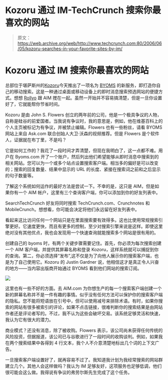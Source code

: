 # Kozoru 通过 IM-TechCrunch 搜索你最喜欢的网站

> 原文：<https://web.archive.org/web/http://www.techcrunch.com:80/2006/06/05/kozoru-searches-in-your-favorite-sites-by-im/>

# Kozoru 通过 IM 搜索你最喜欢的网站

总部位于堪萨斯州的[](https://web.archive.org/web/20211026150649/http://www.byoms.com/)[Kozoru](https://web.archive.org/web/20211026150649/http://www.kozoru.com/)今天推出了一项名为 [BYOMS](https://web.archive.org/web/20211026150649/http://www.byoms.com/) 的新服务，即打造你自己的移动搜索。这是一种通过桌面或移动设备上的即时消息搜索预选网站的便捷方式。想想 [Rollyo](https://web.archive.org/web/20211026150649/http://www.rollyo.com/) 跟 AIM 搅在一起。虽然一开始并不容易搞清楚，但是一旦你设置好了，它就能帮你节省时间。

Kozoru 是由 John S. Flowers 创立的两年前的公司，他是一个极具争议的人物，自称是硅谷的前爱国者。当我说有争议时，我的意思是，例如，他在维基百科上的个人主页被标记为有争议，并被禁止编辑。Flowers 也有一些粉丝，请看 BYOMS 网站上来自 Ask.com 联合创始人大卫·沃森的视频推荐。但是 Flowers 是个软件人，证据就在布丁里，不是吗？

它是如何工作的？我花了一段时间才弄清楚，但现在我明白了，这一点都不难。用户在 Byoms.com 开了一个账户，然后列出他们希望能够从即时消息中搜索到的相关网站。您可以为一个或多个站点设置搜索客户端。相当多的偏好是可以改变的；搜索的回复数量、结果中显示的 URL 的长度、紧接在搜索词之前和之后显示的句子数量等。

了解这个系统如何运作的最好方法是尝试一下。不幸的是，这只是 AIM，但是如果你有一个 AIM 帐户，这里有三个查询客户端，你可以添加到你的好友列表中。

SearchTechCrunch 好友将同时搜索 TechCrunch.com、Crunchnotes 和 MobileCrunch。想想看，你可能会决定将他们永远留在好友列表中。

看起来这比访问任何一个网站只是在里面搜索要有效得多。这也比使用常规搜索引擎更好。它速度更快，而且有更多的控制，至少对搜索引擎来说是这样。即使这里绝对没有其他优点，我也会发现用一个快速查询就能搜索多个网站是很有用的。

创建自己的 byoms 时，有两个关键步骤需要记住。首先，你必须为每次搜索创建一个 AIM 客户端，并提供其屏幕名称和登录 Kozoru，这样系统就可以捕捉到你的查询。第二，你必须选择“发布”,这不仅是为了向他人展示你的搜索客户端，也是为了自己使用它。Kozoru 的 Justin Gardner 说，他相信这才是真正令人兴奋的地方——当内容出版商开始通过 BYOMS 看到他们网站的搜索订阅。

![](img/246801fc2f5b364ada90f8e5c84e5804.png)

这里也有一些不好的方面。去 AIM.com 为你想生产的每一个搜索客户端创建一个新的屏幕名称并不是一件有趣的事情。似乎没有任何方法可以保护你的搜索客户端的隐私。您不能将短语放在引号中，但可以使用减号来排除术语。有时，如果你搜索的网站有很多被索引的评论，如果不点击链接，很难判断你的搜索结果是由网站作者还是评论者写的。不过，我不认为这些会破坏交易。该系统足够灵活和快速，我认为它有很大的潜力。

商业模式？还没有消息，除了被收购。Flowers 表示，该公司尚未获得任何传统的风险投资，但据报道，该公司已与谷歌进行了一段时间的收购谈判。例如，如果我在两个搜索结果中各得到 4 行文本，我个人不介意清楚地标出几个词的上下文广告。

一旦搜索客户端设置好了，就再容易不过了。我知道我计划为我经常搜索的网站群建立几个。其他人会这样做吗？我认为 IM 足够友好，这项服务也足够低调，他们很可能会这么做。我得说有争议的弗劳尔斯先生完成了这个任务。